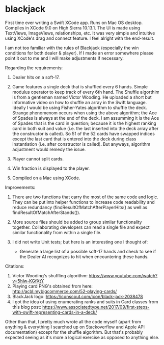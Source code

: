 # blackjack

First time ever writing a Swift XCode app. Runs on Mac OS desktop. Compiles in XCode 9.0 on High Sierra 10.13.1. The UI is made using TextViews, ImageViews, relationships, etc. It was very simple and intuitive using XCode's drag and connect feature.
I feel alright with the end-result.

I am not too familiar with the rules of Blackjack (especially the win conditions for both dealer & player). If I made an error somewhere please point it out to me and I will make adjustments if necessary.

Regarding the requirements:

1. Dealer hits on a soft-17.

2. Game features a single deck that is shuffled every 6 hands. Simple modulus operator to keep track of every 6th hand. The Shuffle algorthim is from a gentleman named Victor Wooding. He uploaded a short but informative video on how to shuffle an array in the Swift language. Ideally I would be using Fisher-Yates algorithm to shuffle the deck. Strange phenomenom occurs when using the above algorithm; the Ace of Spades is always at the end of the deck. I am assumming it is the Ace of Spades that is the card in question; because it is the highest ranking card in both suit and value (i.e. the last inserted into the deck array after the constructor is called). So 51 of the 52 cards have swapped indices except the last card that is entered into the deck during class instantiation (i.e. after constructor is called). But anyways, algorithm adjustment would remedy the issue.

3. Player cannot split cards.

4. Win fraction is displayed to the player.

5. Compiled on a Mac using XCode.

Improvements:

1. There are two functions that carry the most of the same code and logic. They can be put into helper functions to increase code readability and reduce redundancy
(findResultOfMatchAfterPlayerHits() as well as findResultOfMatchAfterStands()).

2. More source files should be added to group similar functionality together. Collaborating developers can read a single file and expect similar functionality from within a single file.

3. I did not write Unit tests; but here is an interesting one I thought of:
    - Generate a large list of a possible soft-17 hands and check to see if the Dealer AI recognizes to hit when encountering these hands.

Citations:
 1. Victor Wooding's shuffling algorithm: https://www.youtube.com/watch?v=5hlw-KGfXtY
 2. Playing card PNG's obtained from here: http://acbl.mybigcommerce.com/52-playing-cards/
 3. BlackJack logo: https://iconscout.com/icon/black-jack-2038478
 4. I got the idea of using enumerating ranks and suits in Card classes from this blog post: https://www.associatedtype.net/2017/09/first-steps-with-swift-representing-cards-in-a-deck/

Other than that, I pretty much wrote all the code myself (apart from anything & everything I searched up on Stackoverflow and Apple API documentation) except for the shuffle algorithm. But that's probably expected seeing as it's more a logical exercise as opposed to anything else.
